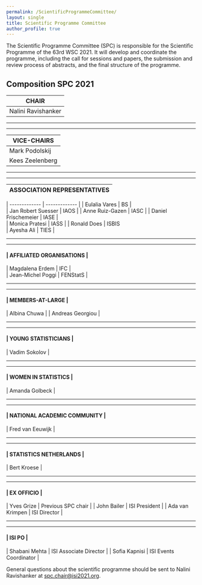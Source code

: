 ```yaml
---
permalink: /ScientificProgrammeCommittee/
layout: single
title: Scientific Programme Committee
author_profile: true
---
```




The Scientific Programme Committee (SPC) is responsible for the Scientific Programme of the 63rd WSC 2021. It will develop and coordinate the programme, including the call for sessions and papers, the submission and review process of abstracts, and the final structure of the programme.
 
## Composition SPC 2021  



| CHAIR |
| ------------- |
| Nalini Ravishanker  |

---
---

| VICE-CHAIRS |
| ------------- |
| Mark Podolskij |
| Kees Zeelenberg |

---
---

| ASSOCIATION REPRESENTATIVES|
| ------------- |

| ------------- | ------------- |
| Eulalia Vares | BS |  
| Jan Robert Suesser | IAOS | 
| Anne Ruiz-Gazen	| IASC | 
| Daniel Frischemeier |	IASE |  
| Monica Pratesi |	IASS | 
| Ronald Does |	ISBIS  
| Ayesha Ali | TIES |  

---
---

#### | AFFILIATED ORGANISATIONS |
| Magdalena Erdem |	IFC |  
| Jean-Michel Poggi | FENStatS |

---
---

#### | MEMBERS-AT-LARGE |
| Albina Chuwa |
| Andreas Georgiou |	 

---
---

#### | YOUNG STATISTICIANS |
| Vadim Sokolov |

---
---

#### | WOMEN IN STATISTICS |
| Amanda Golbeck |

---
---

#### | NATIONAL ACADEMIC COMMUNITY |
| Fred van Eeuwijk |

---
---

#### | STATISTICS NETHERLANDS |
| Bert Kroese |

---
---

#### | EX OFFICIO |
| Yves Grize 	| Previous SPC chair | 
| John Bailer | ISI President | 
| Ada van Krimpen | ISI Director |

---
---

#### | ISI PO |
| Shabani Mehta |	ISI Associate Director |
| Sofia Kapnisi |	ISI Events Coordinator |



General questions about the scientific programme should be sent to Nalini Ravishanker at spc.chair@isi2021.org.
